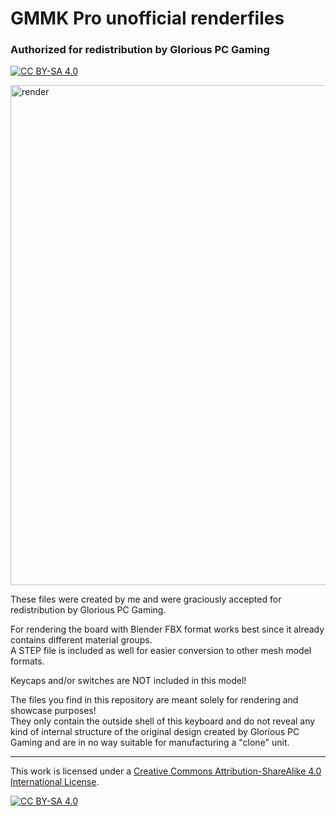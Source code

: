 # GMMK Pro unofficial renderfiles
### Authorized for redistribution by Glorious PC Gaming

[![CC BY-SA 4.0][cc-by-sa-shield]][cc-by-sa]

<img src="https://i.imgur.com/Kv4qXFP.png" alt="render" width="800"/>

These files were created by me and were graciously accepted for redistribution by Glorious PC Gaming.

For rendering the board with Blender FBX format works best since it already contains different material groups.  
A STEP file is included as well for easier conversion to other mesh model formats.

Keycaps and/or switches are NOT included in this model!

The files you find in this repository are meant solely for rendering and showcase purposes!  
They only contain the outside shell of this keyboard and do not reveal any kind of internal structure of the original design created by Glorious PC Gaming and are in no way suitable for manufacturing a "clone" unit.

---

This work is licensed under a
[Creative Commons Attribution-ShareAlike 4.0 International License][cc-by-sa].

[![CC BY-SA 4.0][cc-by-sa-image]][cc-by-sa]

[cc-by-sa]: http://creativecommons.org/licenses/by-sa/4.0/
[cc-by-sa-image]: https://licensebuttons.net/l/by-sa/4.0/88x31.png
[cc-by-sa-shield]: https://img.shields.io/badge/License-CC%20BY--SA%204.0-lightgrey.svg

